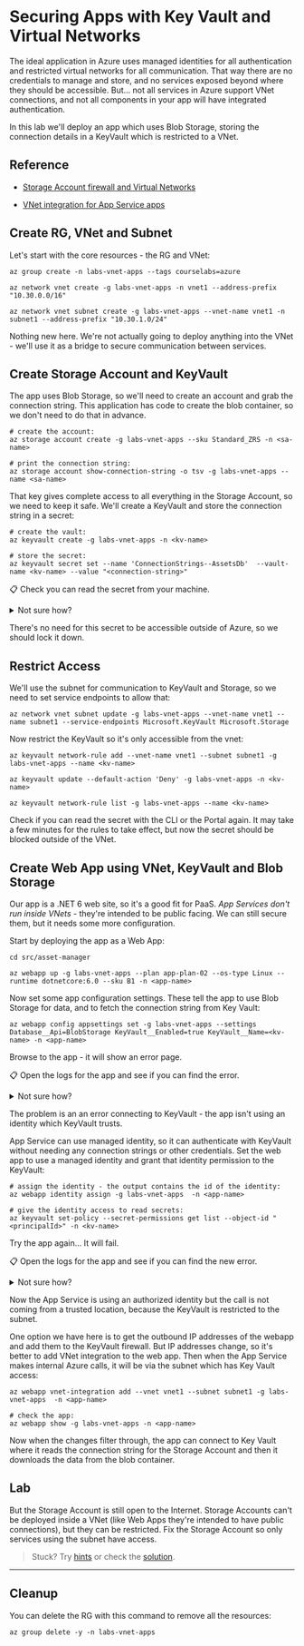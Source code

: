 # Securing Apps with Key Vault and Virtual Networks

The ideal application in Azure uses managed identities for all authentication and restricted virtual networks for all communication. That way there are no credentials to manage and store, and no services exposed beyond where they should be accessible. But... not all services in Azure support VNet connections, and not all components in your app will have integrated authentication.

In this lab we'll deploy an app which uses Blob Storage, storing the connection details in a KeyVault which is restricted to a VNet.

## Reference

- [Storage Account firewall and Virtual Networks](https://learn.microsoft.com/en-us/azure/storage/common/storage-network-security?tabs=azure-portal)

- [VNet integration for App Service apps](https://learn.microsoft.com/en-us/azure/app-service/overview-vnet-integration)


## Create RG, VNet and Subnet

Let's start with the core resources - the RG and VNet:

```
az group create -n labs-vnet-apps --tags courselabs=azure 

az network vnet create -g labs-vnet-apps -n vnet1 --address-prefix "10.30.0.0/16"

az network vnet subnet create -g labs-vnet-apps --vnet-name vnet1 -n subnet1 --address-prefix "10.30.1.0/24"
```

Nothing new here. We're not actually going to deploy anything into the VNet - we'll use it as a bridge to secure communication between services.

## Create Storage Account and KeyVault 

The app uses Blob Storage, so we'll need to create an account and grab the connection string. This application has code to create the blob container, so we don't need to do that in advance.

```
# create the account:
az storage account create -g labs-vnet-apps --sku Standard_ZRS -n <sa-name>

# print the connection string:
az storage account show-connection-string -o tsv -g labs-vnet-apps --name <sa-name> 
```

That key gives complete access to all everything in the Storage Account, so we need to keep it safe. We'll create a KeyVault and store the connection string in a secret:

```
# create the vault:
az keyvault create -g labs-vnet-apps -n <kv-name> 

# store the secret:
az keyvault secret set --name 'ConnectionStrings--AssetsDb'  --vault-name <kv-name> --value "<connection-string>"
```

📋 Check you can read the secret from your machine.

<details>
  <summary>Not sure how?</summary>

```
az keyvault secret show --name 'ConnectionStrings--AssetsDb'  --vault-name <kv-name>
```

</details>

There's no need for this secret to be accessible outside of Azure, so we should lock it down.

## Restrict Access

We'll use the subnet for communication to KeyVault and Storage, so we need to set service endpoints to allow that:

```
az network vnet subnet update -g labs-vnet-apps --vnet-name vnet1 --name subnet1 --service-endpoints Microsoft.KeyVault Microsoft.Storage
```

Now restrict the KeyVault so it's only accessible from the vnet:

```
az keyvault network-rule add --vnet-name vnet1 --subnet subnet1 -g labs-vnet-apps --name <kv-name>

az keyvault update --default-action 'Deny' -g labs-vnet-apps -n <kv-name>

az keyvault network-rule list -g labs-vnet-apps --name <kv-name>
```

Check if you can read the secret with the CLI or the Portal again. It may take a few minutes for the rules to take effect, but now the secret should be blocked outside of the VNet.

## Create Web App using VNet, KeyVault and Blob Storage

Our app is a .NET 6 web site, so it's a good fit for PaaS. _App Services don't run inside VNets_ - they're intended to be public facing. We can still secure them, but it needs some more configuration.

Start by deploying the app as a Web App:

```
cd src/asset-manager

az webapp up -g labs-vnet-apps --plan app-plan-02 --os-type Linux --runtime dotnetcore:6.0 --sku B1 -n <app-name>
```

Now set some app configuration settings. These tell the app to use Blob Storage for data, and to fetch the connection string from Key Vault:

```
az webapp config appsettings set -g labs-vnet-apps --settings Database__Api=BlobStorage KeyVault__Enabled=true KeyVault__Name=<kv-name> -n <app-name>
```

Browse to the app - it will show an error page. 

📋 Open the logs for the app and see if you can find the error.

<details>
  <summary>Not sure how?</summary>

Open _Advanced tools_ for the web app in the Portal and launch the Kudu session. Open the _Log stream_ link and be patient...

The app will keep restarting because the failure causes it to exit. You'll eventually see a useful error log like this:

<<<<<<< HEAD
_{"error":{"code":"Forbidden","message":"The user, group or application 'appid=19ee0b80-40d0-4a42-b4ca-b8697c84c6a8;oid=4a09a335-0716-406d-a12f-9cafadae0325;iss=https://sts.windows.net/68c58dc9-c7db-440f-8c32-ac672250d642/' does not have secrets list permission on key vault 'labsvnetappses;location=southeastasia'. For help resolving this issue, please see https://go.microsoft.com/fwlink/?linkid=2125287","innererror":{"code":"AccessDenied"}}}_
=======
_{"error":{"code":"Forbidden","message":"The user, group or application 'appid=19ee0b80-40d0-4a42-b4ca-b8697c84c6a8;oid=4a09a335-0716-406d-a12f-9cafadae0325;iss=https://sts.windows.net/68c58dc9-c7db-440f-8c32-ac672250d642/' does not have secrets list permission on key vault 'labsvnetappses;location=westeurope'. For help resolving this issue, please see https://go.microsoft.com/fwlink/?linkid=2125287","innererror":{"code":"AccessDenied"}}}_
>>>>>>> 294ba0192c4d7be6084b7914be1fecee6edd1552

</details>

The problem is an an error connecting to KeyVault - the app isn't using an identity which KeyVault trusts.

App Service can use managed identity, so it can authenticate with KeyVault without needing any connection strings or other credentials. Set the web app to use a managed identity and grant that identity permission to the KeyVault:

```
# assign the identity - the output contains the id of the identity:
az webapp identity assign -g labs-vnet-apps  -n <app-name>

# give the identity access to read secrets:
az keyvault set-policy --secret-permissions get list --object-id "<principalId>" -n <kv-name>
```

Try the app again... It will fail. 

📋 Open the logs for the app and see if you can find the new error.

<details>
  <summary>Not sure how?</summary>

Same process and same long wait, but you will see a new error: 

<<<<<<< HEAD
_{"error":{"code":"Forbidden","message":"Client address is not authorized and caller is not a trusted service.\r\nClient address: 20.126.176.160\r\nCaller: appid=19ee0b80-40d0-4a42-b4ca-b8697c84c6a8;oid=4a09a335-0716-406d-a12f-9cafadae0325;iss=https://sts.windows.net/68c58dc9-c7db-440f-8c32-ac672250d642/;xmsmirid=/subscriptions/161aa8d6-1b59-4fff-946c-e1172b68d76c/resourcegroups/labs-vnet-apps/providers/Microsoft.Web/sites/app-name;xmsazrid=/subscriptions/161aa8d6-1b59-4fff-946c-e1172b68d76c/resourcegroups/labs-vnet-apps/providers/Microsoft.Web/sites/app-name\r\nVault: labsvnetappses;location=southeastasia","innererror":{"code":"ForbiddenByFirewall"}}}_
=======
_{"error":{"code":"Forbidden","message":"Client address is not authorized and caller is not a trusted service.\r\nClient address: 20.126.176.160\r\nCaller: appid=19ee0b80-40d0-4a42-b4ca-b8697c84c6a8;oid=4a09a335-0716-406d-a12f-9cafadae0325;iss=https://sts.windows.net/68c58dc9-c7db-440f-8c32-ac672250d642/;xmsmirid=/subscriptions/161aa8d6-1b59-4fff-946c-e1172b68d76c/resourcegroups/labs-vnet-apps/providers/Microsoft.Web/sites/app-name;xmsazrid=/subscriptions/161aa8d6-1b59-4fff-946c-e1172b68d76c/resourcegroups/labs-vnet-apps/providers/Microsoft.Web/sites/app-name\r\nVault: labsvnetappses;location=westeurope","innererror":{"code":"ForbiddenByFirewall"}}}_
>>>>>>> 294ba0192c4d7be6084b7914be1fecee6edd1552

</details>

Now the App Service is using an authorized identity but the call is not coming from a trusted location, because the KeyVault is restricted to the subnet.

One option we have here is to get the outbound IP addresses of the webapp and add them to the KeyVault firewall. But IP addresses change, so it's better to add VNet integration to the web app. Then when the App Service makes internal Azure calls, it will be via the subnet which has Key Vault access:

```
az webapp vnet-integration add --vnet vnet1 --subnet subnet1 -g labs-vnet-apps  -n <app-name>

# check the app:
az webapp show -g labs-vnet-apps -n <app-name> 
```

Now when the changes filter through, the app can connect to Key Vault where it reads the connection string for the Storage Account and then it downloads the data from the blob container.

## Lab

But the Storage Account is still open to the Internet. Storage Accounts can't be deployed inside a VNet (like Web Apps they're intended to have public connections), but they can be restricted. Fix the Storage Account so only services using the subnet have access.

> Stuck? Try [hints](hints.md) or check the [solution](solution.md).

___

## Cleanup

You can delete the RG with this command to remove all the resources:

```
az group delete -y -n labs-vnet-apps
```
